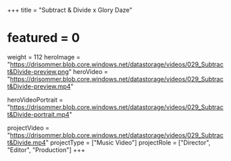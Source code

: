 +++
title = "Subtract & Divide x Glory Daze"
# featured = 0
weight = 112
heroImage = "https://drisommer.blob.core.windows.net/datastorage/videos/029_Subtract&Divide-preview.png"
heroVideo = "https://drisommer.blob.core.windows.net/datastorage/videos/029_Subtract&Divide-preview.mp4"

heroVideoPortrait = "https://drisommer.blob.core.windows.net/datastorage/videos/029_Subtract&Divide-portrait.mp4"

projectVideo = "https://drisommer.blob.core.windows.net/datastorage/videos/029_Subtract&Divide.mp4"
projectType = ["Music Video"]
projectRole = ["Director", "Editor", "Production"]
+++
